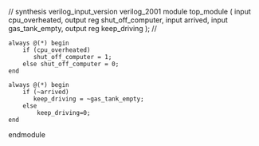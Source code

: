 // synthesis verilog_input_version verilog_2001
module top_module (
    input      cpu_overheated,
    output reg shut_off_computer,
    input      arrived,
    input      gas_tank_empty,
    output reg keep_driving  ); //

    always @(*) begin
        if (cpu_overheated)
           shut_off_computer = 1;
        else shut_off_computer = 0;
    end

    always @(*) begin
        if (~arrived)
           keep_driving = ~gas_tank_empty;
        else
            keep_driving=0;
    end

endmodule